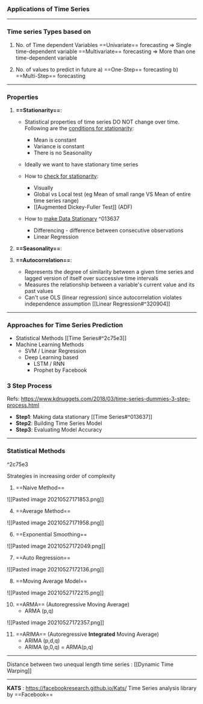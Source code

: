 ### Applications of Time Series
---
### Time series Types based on 
1. No. of Time dependent Variables
==Univariate== forecasting => Single time-dependent variable
==Multivariate== forecasting => More than one time-dependent variable

2. No. of values to predict in future
	a) ==One-Step== forecasting	
	b) ==Multi-Step== forecasting
 
---
### Properties
1. **==Stationarity==**:
	-	Statistical properties of time series DO NOT change over time. 
		Following are the <u>conditions for stationarity</u>:
		-	Mean is constant
		-	Variance is constant
		-	There is no Seasonality

	-	Ideally we want to have stationary time series

	- How to <u>check for stationarity</u>:
		- Visually
		- Global vs Local test (eg Mean of small range VS Mean of entire time series range)
		- [[Augmented Dickey-Fuller Test]] (ADF)

	- How to <u>make Data Stationary</u> ^013637
		- Differencing - difference between consecutive observations
		- Linear Regression

3. **==Seasonality==**:
4. **==Autocorrelation==**: 
	- Represents the degree of similarity between a given time series and lagged version of itself over successive time intervals
	- Measures the relationship between a variable's current value and its past values
	- Can't use OLS (linear regression) since autocorrelation violates independence assumption [[Linear Regression#^320904]]

---
### Approaches for Time Series Prediction
- Statistical Methods [[Time Series#^2c75e3]]
- Machine Learning Methods
	- SVM / Linear Regression
	- Deep Learning based
		- LSTM / RNN
		- Prophet by Facebook

### 3 Step Process
Refs: 
https://www.kdnuggets.com/2018/03/time-series-dummies-3-step-process.html

-	**Step1**: Making data stationary [[Time Series#^013637]]
-	**Step2**: Building Time Series Model
-	**Step3**: Evaluating Model Accuracy


---
### Statistical Methods
^2c75e3

Strategies in increasing order of complexity
1. ==Naive Method==

![[Pasted image 20210527171853.png]]

4. ==Average Method==

![[Pasted image 20210527171958.png]]

6. ==Exponential Smoothing==

![[Pasted image 20210527172049.png]]

7. ==Auto Regression==

![[Pasted image 20210527172136.png]]

8. ==Moving Average Model==

![[Pasted image 20210527172215.png]]

10. ==ARMA== (Autoregressive Moving Average)
	- ARMA (p,q)

![[Pasted image 20210527172357.png]]


11. ==ARIMA== (Autoregressive **Integrated** Moving Average)
	- ARIMA (p,d,q)
	- ARIMA (p,0,q) = ARMA(p,q)


---

Distance between two unequal length time series : [[Dynamic Time Warping]]

---

**KATS** : https://facebookresearch.github.io/Kats/
Time Series analysis library by ==Facebook==